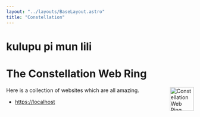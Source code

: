```yaml
---
layout: "../layouts/BaseLayout.astro"
title: "Constellation"
---
```


<h1 class="tokipona" lang="tok">kulupu pi mun lili</h1>

# The Constellation Web Ring

<img src="/constellation.svg" alt="Constellation Web Ring Logo" style="float: right;" width="64px" height="64px"/>

Here is a collection of websites which are all amazing.

- [https://localhost]()